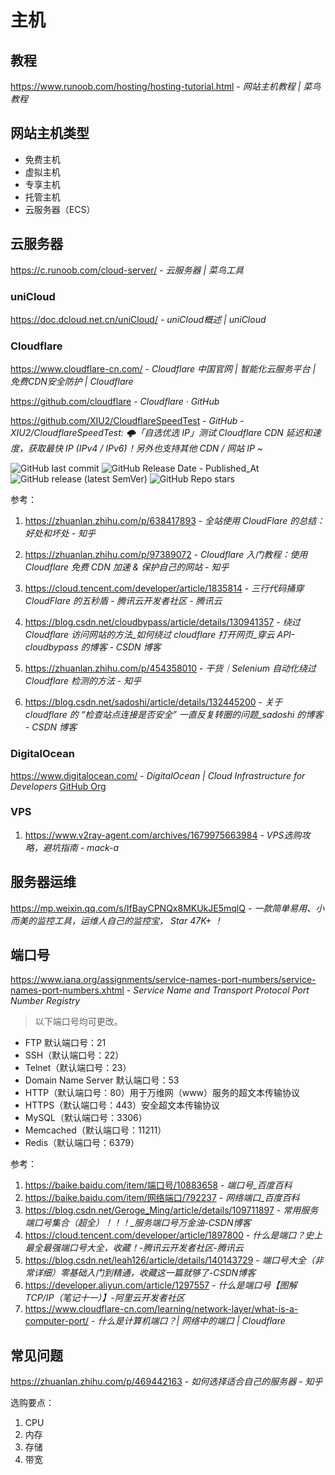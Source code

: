 # 主机

## 教程

https://www.runoob.com/hosting/hosting-tutorial.html - *网站主机教程 | 菜鸟教程*

## 网站主机类型

- 免费主机
- 虚拟主机
- 专享主机
- 托管主机
- 云服务器（ECS）

## 云服务器

https://c.runoob.com/cloud-server/ - *云服务器 | 菜鸟工具*

### uniCloud

https://doc.dcloud.net.cn/uniCloud/ - *uniCloud概述 | uniCloud*

### Cloudflare

https://www.cloudflare-cn.com/ - *Cloudflare 中国官网 | 智能化云服务平台 | 免费CDN安全防护 | Cloudflare*

https://github.com/cloudflare - *Cloudflare · GitHub*

https://github.com/XIU2/CloudflareSpeedTest - *GitHub - XIU2/CloudflareSpeedTest: 🌩「自选优选 IP」测试 Cloudflare CDN 延迟和速度，获取最快 IP (IPv4 / IPv6)！另外也支持其他 CDN / 网站 IP ~*

![GitHub last commit](https://badgen.net/github/last-commit/XIU2/CloudflareSpeedTest?icon=github&color=blue)
![GitHub Release Date - Published_At](https://img.shields.io/github/release-date/XIU2/CloudflareSpeedTest?display_date=published_at&logo=github)
![GitHub release (latest SemVer)](https://img.shields.io/github/v/release/XIU2/CloudflareSpeedTest?logo=github)
![GitHub Repo stars](https://img.shields.io/github/stars/XIU2/CloudflareSpeedTest?style=social)

参考：

1. https://zhuanlan.zhihu.com/p/638417893 - *全站使用 CloudFlare 的总结：好处和坏处 - 知乎*

2. https://zhuanlan.zhihu.com/p/97389072 - *Cloudflare 入门教程：使用 Cloudflare 免费 CDN 加速 & 保护自己的网站 - 知乎*

3. https://cloud.tencent.com/developer/article/1835814 - *三行代码捅穿 CloudFlare 的五秒盾 - 腾讯云开发者社区 - 腾讯云*

4. https://blog.csdn.net/cloudbypass/article/details/130941357 - *绕过 Cloudflare 访问网站的方法_如何绕过 cloudflare 打开网页_穿云 API-cloudbypass 的博客 - CSDN 博客*

5. https://zhuanlan.zhihu.com/p/454358010 - *干货｜Selenium 自动化绕过 Cloudflare 检测的方法 - 知乎*

6. https://blog.csdn.net/sadoshi/article/details/132445200 - *关于 cloudflare 的 “检查站点连接是否安全” 一直反复转圈的问题_sadoshi 的博客 - CSDN 博客*

### DigitalOcean

https://www.digitalocean.com/ - *DigitalOcean | Cloud Infrastructure for Developers* [GitHub Org](https://github.com/digitalocean)

### VPS

1. https://www.v2ray-agent.com/archives/1679975663984 - *VPS选购攻略，避坑指南 - mack-a*

## 服务器运维

<https://mp.weixin.qq.com/s/IfBayCPNQx8MKUkJE5mqlQ> - *一款简单易用、小而美的监控工具，运维人自己的监控宝， Star 47K+ ！*

## 端口号

https://www.iana.org/assignments/service-names-port-numbers/service-names-port-numbers.xhtml - *Service Name and Transport Protocol Port Number Registry*

> 以下端口号均可更改。

- FTP 默认端口号：21
- SSH（默认端口号：22）
- Telnet（默认端口号：23）
- Domain Name Server 默认端口号：53
- HTTP（默认端口号：80）用于万维网（www）服务的超文本传输协议
- HTTPS（默认端口号：443）安全超文本传输协议
- MySQL（默认端口号：3306）
- Memcached（默认端口号：11211）
- Redis（默认端口号：6379）

参考：

1. <https://baike.baidu.com/item/端口号/10883658> - *端口号_百度百科*
2. <https://baike.baidu.com/item/网络端口/792237> - *网络端口_百度百科*
3. https://blog.csdn.net/Geroge_Ming/article/details/109711897 - *常用服务端口号集合（超全）！！！_服务端口号万金油-CSDN博客*
4. https://cloud.tencent.com/developer/article/1897800 - *什么是端口？史上最全最强端口号大全，收藏！-腾讯云开发者社区-腾讯云*
5. https://blog.csdn.net/leah126/article/details/140143729 - *端口号大全（非常详细）零基础入门到精通，收藏这一篇就够了-CSDN博客*
6. https://developer.aliyun.com/article/1297557 - *什么是端口号【图解TCP/IP（笔记十一）】-阿里云开发者社区*
7. https://www.cloudflare-cn.com/learning/network-layer/what-is-a-computer-port/ - *什么是计算机端口？| 网络中的端口 | Cloudflare*

## 常见问题

https://zhuanlan.zhihu.com/p/469442163 - *如何选择适合自己的服务器 - 知乎*

选购要点：

1. CPU
2. 内存
3. 存储
4. 带宽
